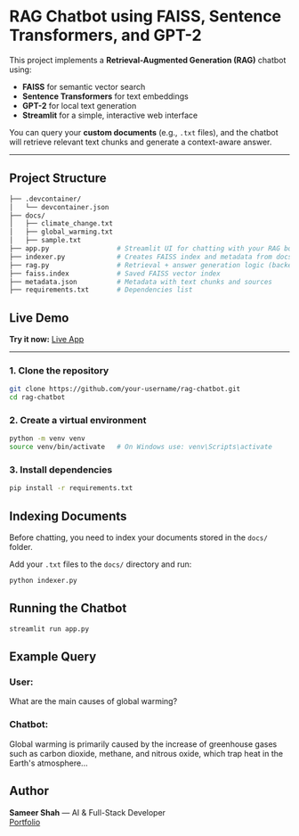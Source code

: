 #  RAG Chatbot using FAISS, Sentence Transformers, and GPT-2

This project implements a **Retrieval-Augmented Generation (RAG)** chatbot using:
- **FAISS** for semantic vector search  
- **Sentence Transformers** for text embeddings  
- **GPT-2** for local text generation  
- **Streamlit** for a simple, interactive web interface  

You can query your **custom documents** (e.g., `.txt` files), and the chatbot will retrieve relevant text chunks and generate a context-aware answer.

---

##  Project Structure
```bash
├── .devcontainer/
│   └── devcontainer.json
├── docs/
│   ├── climate_change.txt
│   ├── global_warming.txt
│   ├── sample.txt
├── app.py                 # Streamlit UI for chatting with your RAG bot
├── indexer.py             # Creates FAISS index and metadata from docs/
├── rag.py                 # Retrieval + answer generation logic (backend module)
├── faiss.index            # Saved FAISS vector index
├── metadata.json          # Metadata with text chunks and sources
├── requirements.txt       # Dependencies list
```

##  Live Demo

 **Try it now:** [Live App](https://sameershah-chatbot.streamlit.app/)  

---
 

### 1. Clone the repository
```bash
git clone https://github.com/your-username/rag-chatbot.git
cd rag-chatbot
```

### 2. Create a virtual environment
```bash
python -m venv venv
source venv/bin/activate   # On Windows use: venv\Scripts\activate
```

### 3. Install dependencies
```bash
pip install -r requirements.txt
```

## Indexing Documents

Before chatting, you need to index your documents stored in the `docs/` folder.

Add your `.txt` files to the `docs/` directory and run:

```bash
python indexer.py
```
## Running the Chatbot
```bash
streamlit run app.py
```
## Example Query
### User:
What are the main causes of global warming?
### Chatbot:
Global warming is primarily caused by the increase of greenhouse gases such as carbon dioxide, methane, and nitrous oxide, which trap heat in the Earth's atmosphere...

## Author
**Sameer Shah** — AI & Full-Stack Developer  
[Portfolio](https://sameershah-portfolio.vercel.app/) 
